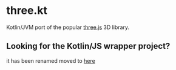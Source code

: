 # three.kt

Kotlin/JVM port of the popular [three.js](http://threejs.org) 3D library.

## Looking for the Kotlin/JS wrapper project?
it has been renamed moved to [here](https://github.com/markaren/three-kt-wrapper)
